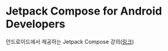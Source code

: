 # Jetpack Compose for Android Developers
안드로이드에서 제공하는 Jetpack Compose 강의([링크](https://developer.android.com/courses/jetpack-compose/course))
